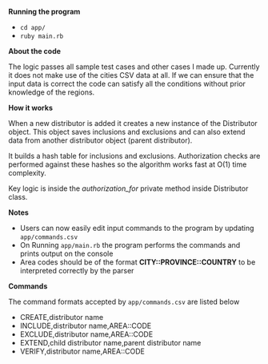 **Running the program**

* `cd app/`
* `ruby main.rb`

**About the code**

The logic passes all sample test cases and other cases I made up. Currently it does not make use of the cities CSV data at all. If we can ensure that the input data is correct the code can satisfy all the conditions without prior knowledge of the regions.

**How it works**

When a new distributor is added it creates a new instance of the Distributor object. This object saves inclusions and exclusions and can also extend data from another distributor object (parent distributor).

It builds a hash table for inclusions and exclusions. Authorization checks are performed against these hashes so the algorithm works fast at O(1) time complexity.

Key logic is inside the *authorization_for* private method inside Distributor class.

**Notes**

* Users can now easily edit input commands to the program by updating `app/commands.csv`
* On Running `app/main.rb` the program performs the commands and prints output on the console
* Area codes should be of the format **CITY::PROVINCE::COUNTRY** to be interpreted correctly by the parser

**Commands**

The command formats accepted by `app/commands.csv` are listed below

* CREATE,distributor name
* INCLUDE,distributor name,AREA::CODE
* EXCLUDE,distributor name,AREA::CODE
* EXTEND,child distributor name,parent distributor name
* VERIFY,distributor name,AREA::CODE
